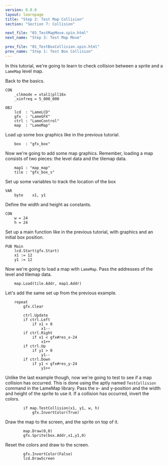 ```yaml
---
version: 0.0.0
layout: learnpage
title: "Step 2: Test Map Collision"
section: "Section 7: Collision"

next_file: "03_TestMapMove.spin.html"
next_name: "Step 3: Test Map Move"

prev_file: "01_TestBoxCollision.spin.html"
prev_name: "Step 1: Test Box Collision"
---
```


In this tutorial, we're going to learn to check collision between a sprite and a `LameMap` level map.

Back to the basics.

    CON
        _clkmode = xtal1|pll16x
        _xinfreq = 5_000_000

    OBJ
        lcd  : "LameLCD"
        gfx  : "LameGFX"
        ctrl : "LameControl"
        map  : "LameMap"

Load up some box graphics like in the previous tutorial.

        box  : "gfx_box"

Now we're going to add some map graphics. Remember, loading a map consists of two pieces: the level data and the tilemap data.

        map1 : "map_map"
        tile : "gfx_box_s"

Set up some variables to track the location of the box

    VAR
        byte    x1, y1

Define the width and height as constants.

    CON
        w = 24
        h = 24

Set up a main function like in the previous tutorial, with graphics and an initial box position.

    PUB Main
        lcd.Start(gfx.Start)
        x1 := 12
        y1 := 12

Now we're going to load a map with `LameMap`. Pass the addresses of the level and tilemap data.

        map.Load(tile.Addr, map1.Addr)

Let's add the same set up from the previous example.

        repeat
            gfx.Clear

            ctrl.Update
            if ctrl.Left
                if x1 > 0
                    x1--
            if ctrl.Right
                if x1 < gfx#res_x-24
                    x1++
            if ctrl.Up
                if y1 > 0
                    y1--
            if ctrl.Down
                if y1 < gfx#res_y-24
                    y1++

Unlike the last example though, now we're going to test to see if a map collision has occurred. This is done using the aptly named `TestCollision` command in the LameMap library. Pass the x- and y-position and the width and height of the sprite to use it. If a collision has occurred, invert the colors.

            if map.TestCollision(x1, y1, w, h)
                gfx.InvertColor(True)

Draw the map to the screen, and the sprite on top of it.

            map.Draw(0,0)
            gfx.Sprite(box.Addr,x1,y1,0)

Reset the colors and draw to the screen.

            gfx.InvertColor(False)
            lcd.DrawScreen

